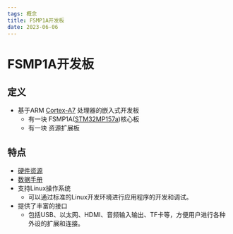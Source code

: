 ```yaml
---
tags: 概念
title: FSMP1A开发板
date: 2023-06-06
---
```

# FSMP1A开发板

## 定义

- 基于ARM [Cortex-A7](Cortex-A7.md) 处理器的嵌入式开发板
	- 有一块 FSMP1A([STM32MP157a](STM32MP157a.md))核心板
	- 有一块 资源扩展板

## 特点

- [硬件资源](FSMP1A开发板硬件资源.md)
- [数据手册](FSMP1A开发板数据手册.md)
- 支持Linux操作系统
	- 可以通过标准的Linux开发环境进行应用程序的开发和调试。
- 提供了丰富的接口
	- 包括USB、以太网、HDMI、音频输入输出、TF卡等，方便用户进行各种外设的扩展和连接。
